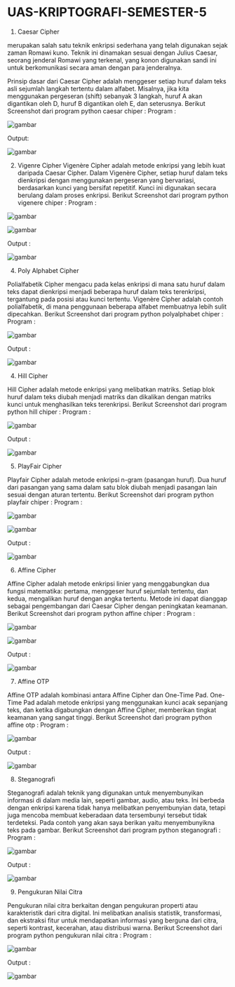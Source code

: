 # UAS-KRIPTOGRAFI-SEMESTER-5

1. Caesar Cipher

merupakan salah satu teknik enkripsi sederhana yang telah digunakan sejak zaman Romawi kuno. Teknik ini dinamakan sesuai dengan Julius Caesar, seorang jenderal Romawi yang terkenal, yang konon digunakan sandi ini untuk berkomunikasi secara aman dengan para jenderalnya.

Prinsip dasar dari Caesar Cipher adalah menggeser setiap huruf dalam teks asli sejumlah langkah tertentu dalam alfabet. Misalnya, jika kita menggunakan pergeseran (shift) sebanyak 3 langkah, huruf A akan digantikan oleh D, huruf B digantikan oleh E, dan seterusnya.
Berikut Screenshot dari program python caesar chiper :
Program :

![gambar](Screenshot_gambar/program_caesar_cipher.png)

Output:

![gambar](Screenshot_gambar/output_caesar_cipher.png)

2. Vigenre Cipher
Vigenère Cipher adalah metode enkripsi yang lebih kuat daripada Caesar Cipher. Dalam Vigenère Cipher, setiap huruf dalam teks dienkripsi dengan menggunakan pergeseran yang bervariasi, berdasarkan kunci yang bersifat repetitif. Kunci ini digunakan secara berulang dalam proses enkripsi.
Berikut Screenshot dari program python vigenere chiper :
Program :

![gambar](Screenshot_gambar/program_vigenere_cipher.png)


![gambar](Screenshot_gambar/program_vigenere_cipher2.png)

Output :

![gambar](Screenshot_gambar/output_vigenere_cipher.png)

4. Poly Alphabet Cipher

Polialfabetik Cipher mengacu pada kelas enkripsi di mana satu huruf dalam teks dapat dienkripsi menjadi beberapa huruf dalam teks terenkripsi, tergantung pada posisi atau kunci tertentu. Vigenère Cipher adalah contoh polialfabetik, di mana penggunaan beberapa alfabet membuatnya lebih sulit dipecahkan.
Berikut Screenshot dari program python polyalphabet chiper :
Program :

![gambar](Screenshot_gambar/program_polyalphabet.png)

Output :

![gambar](Screenshot_gambar/output_polyalphabet_.png)

4. Hill Cipher

Hill Cipher adalah metode enkripsi yang melibatkan matriks. Setiap blok huruf dalam teks diubah menjadi matriks dan dikalikan dengan matriks kunci untuk menghasilkan teks terenkripsi.
Berikut Screenshot dari program python hill chiper :
Program :

![gambar](Screenshot_gambar/program_hill_cipher.png)

Output :

![gambar](Screenshot_gambar/output_hill_cipher.png)

5. PlayFair Cipher

Playfair Cipher adalah metode enkripsi n-gram (pasangan huruf). Dua huruf dari pasangan yang sama dalam satu blok diubah menjadi pasangan lain sesuai dengan aturan tertentu. 
Berikut Screenshot dari program python playfair chiper :
Program :

![gambar](Screenshot_gambar/program_playfair_cipher_1.png)

![gambar](Screenshot_gambar/program_playfair_cipher2.png)

Output :

![gambar](Screenshot_gambar/output_playfair_cipher.png)

6. Affine Cipher

Affine Cipher adalah metode enkripsi linier yang menggabungkan dua fungsi matematika: pertama, menggeser huruf sejumlah tertentu, dan kedua, mengalikan huruf dengan angka tertentu. Metode ini dapat dianggap sebagai pengembangan dari Caesar Cipher dengan peningkatan keamanan.
Berikut Screenshot dari program python affine chiper :
Program :

![gambar](Screenshot_gambar/program_affine_cipher.png)


![gambar](Screenshot_gambar/program_affine_cipher2.png)

Output :

![gambar](Screenshot_gambar/output_affine_cipher.png)


7. Affine OTP

Affine OTP adalah kombinasi antara Affine Cipher dan One-Time Pad. One-Time Pad adalah metode enkripsi yang menggunakan kunci acak sepanjang teks, dan ketika digabungkan dengan Affine Cipher, memberikan tingkat keamanan yang sangat tinggi.
Berikut Screenshot dari program python affine otp :
Program :

![gambar](Screenshot_gambar/program_affine_otp.png)

Output :

![gambar](Screenshot_gambar/output_affine_otp.png)


8. Steganografi

Steganografi adalah teknik yang digunakan untuk menyembunyikan informasi di dalam media lain, seperti gambar, audio, atau teks. Ini berbeda dengan enkripsi karena tidak hanya melibatkan penyembunyian data, tetapi juga mencoba membuat keberadaan data tersembunyi tersebut tidak terdeteksi. Pada contoh yang akan saya berikan yaitu menyembunyikna teks pada gambar.
Berikut Screenshot dari program python steganografi :
Program :

![gambar](Screenshot_gambar/program_steganografi.png)

Output :

![gambar](Screenshot_gambar/file_steganografi.png)


9. Pengukuran Nilai Citra

Pengukuran nilai citra berkaitan dengan pengukuran properti atau karakteristik dari citra digital. Ini melibatkan analisis statistik, transformasi, dan ekstraksi fitur untuk mendapatkan informasi yang berguna dari citra, seperti kontrast, kecerahan, atau distribusi warna.
Berikut Screenshot dari program python pengukuran nilai citra :
Program :

![gambar](Screenshot_gambar/program_pengukuran_nilai_citra.png)

Output :

![gambar](Screenshot_gambar/output_pengukuran_nilai_citra.png)
